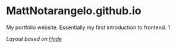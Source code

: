 # MattNotarangelo.github.io
My portfolio website. Essentially my first introduction to frontend.
1

*Layout based on [Hyde](https://github.com/poole/hyde)*